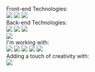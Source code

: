 <p>Front-end Technologies: <br>
           <img src="https://skillicons.dev/icons?i=html" />
           <img src="https://skillicons.dev/icons?i=css" />
           <img src="https://skillicons.dev/icons?i=js" /><br>
           Back-end Technologies:<br>
           <img src="https://skillicons.dev/icons?i=cs" />
           <img src="https://skillicons.dev/icons?i=cpp" />
           <img src="https://skillicons.dev/icons?i=java" /><br>
           <img src="https://skillicons.dev/icons?i=php" /><br>	
           I'm working with:<br>
           <img src="https://skillicons.dev/icons?i=github" />
           <img src="https://skillicons.dev/icons?i=gitlab" />
           <img src="https://skillicons.dev/icons?i=visualstudio" />
           <img src="https://skillicons.dev/icons?i=vscode" />
           <img src="https://skillicons.dev/icons?i=mysql" /> <br>
           Adding a touch of creativity with:<br>
           <img src="https://skillicons.dev/icons?i=ps" /><br>
</p>


